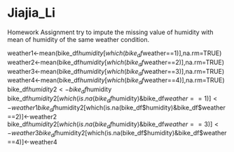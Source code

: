 # Jiajia_Li
Homework Assignment
try to impute the missing value of humidity with mean of humidity of the same weather condition.


weather1<-mean(bike_df$humidity[which(bike_df$weather==1)],na.rm=TRUE)
weather2<-mean(bike_df$humidity[which(bike_df$weather==2)],na.rm=TRUE)
weather3<-mean(bike_df$humidity[which(bike_df$weather==3)],na.rm=TRUE)
weather4<-mean(bike_df$humidity[which(bike_df$weather==4)],na.rm=TRUE)
bike_df$humidity2<-bike_df$humidity
bike_df$humidity2[which(is.na(bike_df$humidity)&bike_df$weather==1)]<-weather1
bike_df$humidity2[which(is.na(bike_df$humidity)&bike_df$weather==2)]<-weather2
bike_df$humidity2[which(is.na(bike_df$humidity)&bike_df$weather==3)]<-weather3
bike_df$humidity2[which(is.na(bike_df$humidity)&bike_df$weather==4)]<-weather4
